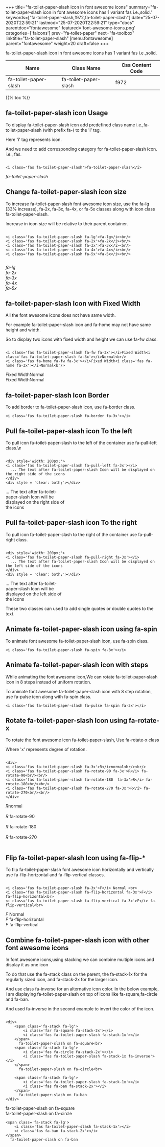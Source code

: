 +++
title="fa-toilet-paper-slash icon in font awesome icons"
summary="fa-toilet-paper-slash icon in font awesome icons has 1 variant fas i.e.,solid."
keywords=["fa-toilet-paper-slash,f972,fa-toilet-paper-slash"]
date="25-07-2020T22:59:21"
lastmod="25-07-2020T22:59:21"
type="docs"
parentdoc="fontawesome"
featured='font-awesome-icons.png'
categories=['faicons']
prev="fa-toilet-paper"
next="fa-toolbox"
linktitle="fa-toilet-paper-slash"
[menu.fontawesome]
parent="fontawesome"
weight=20
draft=false
+++


fa-toilet-paper-slash icon in font awesome icons has 1 variant fas i.e.,solid.

<div class='table-responsive'><table class='table'><thead><tr><th>Name</th><th>Class Name</th><th>Css Content Code</th></tr></thead><tbody><tr><td>fa-toilet-paper-slash</td><td>fa-toilet-paper-slash</td><td>f972</td></tr></tbody></table></div>


{{% toc %}}


## fa-toilet-paper-slash icon Usage

To display fa-toilet-paper-slash icon add predefined class name i.e.,fa-toilet-paper-slash (with prefix fa-) to the 'i' tag.

Here 'i' tag represents icon.

And we need to add corresponding category for fa-toilet-paper-slash icon. i.e., fas.


```

<i class='fas fa-toilet-paper-slash'>fa-toilet-paper-slash</i>
```

<i class='fas fa-toilet-paper-slash'>fa-toilet-paper-slash</i>




## Change fa-toilet-paper-slash icon size
To increase fa-toilet-paper-slash font awesome icon size, use the fa-lg (33% increase), fa-2x, fa-3x, fa-4x, or fa-5x classes along with icon class fa-toilet-paper-slash.

Increase in icon size will be relative to their parent container. 

```

<i class='fas fa-toilet-paper-slash fa-lg'>fa-lg</i><br/>
<i class='fas fa-toilet-paper-slash fa-2x'>fa-2x</i><br/>
<i class='fas fa-toilet-paper-slash fa-3x'>fa-3x</i><br/>
<i class='fas fa-toilet-paper-slash fa-4x'>fa-4x</i><br/>
<i class='fas fa-toilet-paper-slash fa-5x'>fa-5x</i><br/>
            
```

<i class='fas fa-toilet-paper-slash fa-lg'>fa-lg</i><br/>
<i class='fas fa-toilet-paper-slash fa-2x'>fa-2x</i><br/>
<i class='fas fa-toilet-paper-slash fa-3x'>fa-3x</i><br/>
<i class='fas fa-toilet-paper-slash fa-4x'>fa-4x</i><br/>
<i class='fas fa-toilet-paper-slash fa-5x'>fa-5x</i><br/>
            



## fa-toilet-paper-slash Icon with Fixed Width 

All the font awesome icons does not have same width.

For example fa-toilet-paper-slash icon and fa-home may not have same height and width.

So to display two icons with fixed width and height we can use fa-fw class.


```

<i class='fas fa-toilet-paper-slash fa-fw fa-3x'></i>Fixed Width<i class='fas fa-toilet-paper-slash fa-3x'></i>Normal<br/>
<i class='fas fa-home fa-fw fa-3x'></i>Fixed Width<i class='fas fa-home fa-3x'></i>Normal<br/>
```

<i class='fas fa-toilet-paper-slash fa-fw fa-3x'></i>Fixed Width<i class='fas fa-toilet-paper-slash fa-3x'></i>Normal<br/>
<i class='fas fa-home fa-fw fa-3x'></i>Fixed Width<i class='fas fa-home fa-3x'></i>Normal<br/>



## fa-toilet-paper-slash Icon Border 

To add border to fa-toilet-paper-slash icon, use fa-border class.


```
<i class='fas fa-toilet-paper-slash fa-border fa-3x'></i>

```
<i class='fas fa-toilet-paper-slash fa-border fa-3x'></i>





## Pull fa-toilet-paper-slash icon To the left

To pull icon fa-toilet-paper-slash to the left of the container use fa-pull-left class.\n

```

<div style='width: 200px;'>
<i class='fas fa-toilet-paper-slash fa-pull-left fa-3x'></i>
  ... The text after fa-toilet-paper-slash Icon will be displayed on the right side of the icons
</div>
<div style = 'clear: both;'></div>
```

<div style='width: 200px;'>
<i class='fas fa-toilet-paper-slash fa-pull-left fa-3x'></i>
  ... The text after fa-toilet-paper-slash Icon will be displayed on the right side of the icons
</div>
<div style = 'clear: both;'></div>




## Pull fa-toilet-paper-slash icon To the right
To pull icon fa-toilet-paper-slash to the right of the container use fa-pull-right class.

```

<div style='width: 200px;'>
<i class='fas fa-toilet-paper-slash fa-pull-right fa-3x'></i>
  ... The text after fa-toilet-paper-slash Icon will be displayed on the left side of the icons
</div>
<div style = 'clear: both;'></div>
```

<div style='width: 200px;'>
<i class='fas fa-toilet-paper-slash fa-pull-right fa-3x'></i>
  ... The text after fa-toilet-paper-slash Icon will be displayed on the left side of the icons
</div>
<div style = 'clear: both;'></div>

These two classes can used to add single quotes or double quotes to the text.


## Animate fa-toilet-paper-slash icon using fa-spin
To animate font awesome fa-toilet-paper-slash icon, use fa-spin class.

```
<i class='fas fa-toilet-paper-slash fa-spin fa-3x'></i>
```
<i class='fas fa-toilet-paper-slash fa-spin fa-3x'></i>




## Animate fa-toilet-paper-slash icon with steps
While animating the font awesome icon,We can rotate fa-toilet-paper-slash icon in 8 steps instead of uniform rotation.

To animate font awesome fa-toilet-paper-slash icon with 8 step rotation, use fa-pulse icon along with fa-spin class.


```
<i class='fas fa-toilet-paper-slash fa-pulse fa-spin fa-3x'></i>

```
<i class='fas fa-toilet-paper-slash fa-pulse fa-spin fa-3x'></i>





## Rotate fa-toilet-paper-slash Icon using fa-rotate-x
To rotate the font awesome icon fa-toilet-paper-slash, Use fa-rotate-x class

Where 'x' represents degree of rotation.


```

<div>
<i class='fas fa-toilet-paper-slash fa-3x'>R</i>normal<br/><br/>
<i class='fas fa-toilet-paper-slash fa-rotate-90 fa-3x'>R</i> fa-rotate-90<br/><br/> 
<i class='fas fa-toilet-paper-slash fa-rotate-180  fa-3x'>R</i> fa-rotate-180<br/><br/> 
<i class='fas fa-toilet-paper-slash fa-rotate-270 fa-3x'>R</i> fa-rotate-270<br/><br/>
</div>
```

<div>
<i class='fas fa-toilet-paper-slash fa-3x'>R</i>normal<br/><br/>
<i class='fas fa-toilet-paper-slash fa-rotate-90 fa-3x'>R</i> fa-rotate-90<br/><br/> 
<i class='fas fa-toilet-paper-slash fa-rotate-180  fa-3x'>R</i> fa-rotate-180<br/><br/> 
<i class='fas fa-toilet-paper-slash fa-rotate-270 fa-3x'>R</i> fa-rotate-270<br/><br/>
</div>




## Flip fa-toilet-paper-slash Icon using fa-flip-*
To flip fa-toilet-paper-slash font awesome icon horizontally and vertically use fa-flip-horizontal and fa-flip-vertical classes. 

```

<i class='fas fa-toilet-paper-slash fa-3x'>F</i> Normal <br>
<i class='fas fa-toilet-paper-slash fa-flip-horizontal fa-3x'>F</i> fa-flip-horizontal<br>
<i class='fas fa-toilet-paper-slash fa-flip-vertical fa-3x'>F</i> fa-flip-vertical<br>
```

<i class='fas fa-toilet-paper-slash fa-3x'>F</i> Normal <br>
<i class='fas fa-toilet-paper-slash fa-flip-horizontal fa-3x'>F</i> fa-flip-horizontal<br>
<i class='fas fa-toilet-paper-slash fa-flip-vertical fa-3x'>F</i> fa-flip-vertical<br>




## Combine fa-toilet-paper-slash icon with other font awesome icons
In font awesome icons,using stacking we can combine multiple icons and display it as one icon 

To do that use the fa-stack class on the parent, the fa-stack-1x for the regularly sized icon, and fa-stack-2x for the larger icon.

And use class fa-inverse for an alternative icon color. 
In the below example, I am displaying fa-toilet-paper-slash on top of icons like fa-square,fa-circle and fa-ban.

And used fa-inverse in the second example to invert the color of the icon.

```

<div>
    <span class='fa-stack fa-lg'>
        <i class='far fa-square fa-stack-2x'></i>
        <i class='fas fa-toilet-paper-slash fa-stack-1x'></i>
    </span>
      fa-toilet-paper-slash on fa-square<br>
    <span class='fa-stack fa-lg'>
        <i class='fas fa-circle fa-stack-2x'></i>
        <i class='fas fa-toilet-paper-slash fa-stack-1x fa-inverse'></i>
    </span>
      fa-toilet-paper-slash on fa-circle<br>

    <span class='fa-stack fa-lg'>
        <i class='fas fa-toilet-paper-slash fa-stack-1x'></i>
        <i class='fas fa-ban fa-stack-2x'></i>
    </span>
      fa-toilet-paper-slash on fa-ban
</div>
```

<div>
    <span class='fa-stack fa-lg'>
        <i class='far fa-square fa-stack-2x'></i>
        <i class='fas fa-toilet-paper-slash fa-stack-1x'></i>
    </span>
      fa-toilet-paper-slash on fa-square<br>
    <span class='fa-stack fa-lg'>
        <i class='fas fa-circle fa-stack-2x'></i>
        <i class='fas fa-toilet-paper-slash fa-stack-1x fa-inverse'></i>
    </span>
      fa-toilet-paper-slash on fa-circle<br>

    <span class='fa-stack fa-lg'>
        <i class='fas fa-toilet-paper-slash fa-stack-1x'></i>
        <i class='fas fa-ban fa-stack-2x'></i>
    </span>
      fa-toilet-paper-slash on fa-ban
</div>






